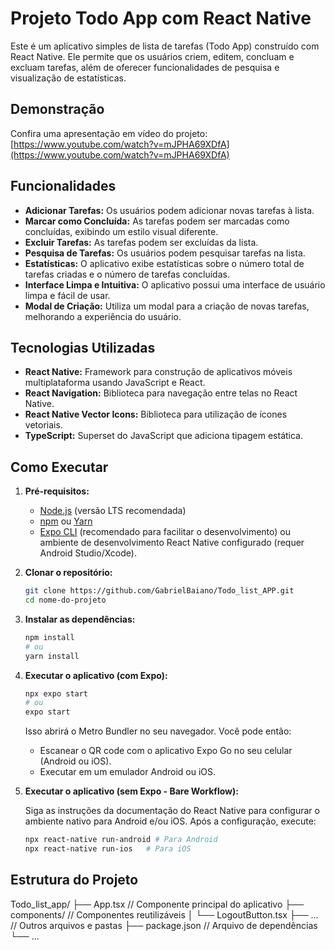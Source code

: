 # Projeto Todo App com React Native

Este é um aplicativo simples de lista de tarefas (Todo App) construído com React Native. Ele permite que os usuários criem, editem, concluam e excluam tarefas, além de oferecer funcionalidades de pesquisa e visualização de estatísticas.

## Demonstração

Confira uma apresentação em vídeo do projeto: [https://www.youtube.com/watch?v=mJPHA69XDfA](https://www.youtube.com/watch?v=mJPHA69XDfA)

## Funcionalidades

*   **Adicionar Tarefas:** Os usuários podem adicionar novas tarefas à lista.
*   **Marcar como Concluída:** As tarefas podem ser marcadas como concluídas, exibindo um estilo visual diferente.
*   **Excluir Tarefas:** As tarefas podem ser excluídas da lista.
*   **Pesquisa de Tarefas:** Os usuários podem pesquisar tarefas na lista.
*   **Estatísticas:** O aplicativo exibe estatísticas sobre o número total de tarefas criadas e o número de tarefas concluídas.
*   **Interface Limpa e Intuitiva:** O aplicativo possui uma interface de usuário limpa e fácil de usar.
*   **Modal de Criação:** Utiliza um modal para a criação de novas tarefas, melhorando a experiência do usuário.

## Tecnologias Utilizadas

*   **React Native:** Framework para construção de aplicativos móveis multiplataforma usando JavaScript e React.
*   **React Navigation:** Biblioteca para navegação entre telas no React Native.
*   **React Native Vector Icons:** Biblioteca para utilização de ícones vetoriais.
*   **TypeScript:** Superset do JavaScript que adiciona tipagem estática.

## Como Executar

1.  **Pré-requisitos:**
    *   [Node.js](https://nodejs.org/) (versão LTS recomendada)
    *   [npm](https://www.npmjs.com/) ou [Yarn](https://yarnpkg.com/)
    *   [Expo CLI](https://docs.expo.dev/get-started/installation/) (recomendado para facilitar o desenvolvimento) ou ambiente de desenvolvimento React Native configurado (requer Android Studio/Xcode).

2.  **Clonar o repositório:**

    ```bash
    git clone https://github.com/GabrielBaiano/Todo_list_APP.git
    cd nome-do-projeto
    ```

3.  **Instalar as dependências:**

    ```bash
    npm install
    # ou
    yarn install
    ```

4.  **Executar o aplicativo (com Expo):**

    ```bash
    npx expo start
    # ou
    expo start
    ```

    Isso abrirá o Metro Bundler no seu navegador. Você pode então:

    *   Escanear o QR code com o aplicativo Expo Go no seu celular (Android ou iOS).
    *   Executar em um emulador Android ou iOS.

5. **Executar o aplicativo (sem Expo - Bare Workflow):**

    Siga as instruções da documentação do React Native para configurar o ambiente nativo para Android e/ou iOS. Após a configuração, execute:

    ```bash
    npx react-native run-android # Para Android
    npx react-native run-ios   # Para iOS
    ```

## Estrutura do Projeto

Todo_list_app/
├── App.tsx             // Componente principal do aplicativo
├── components/         // Componentes reutilizáveis
│   └── LogoutButton.tsx
├── ...                 // Outros arquivos e pastas
├── package.json        // Arquivo de dependências
└── ...
